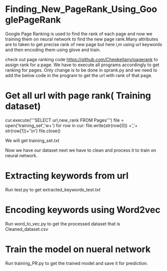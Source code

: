 # Finding_New_PageRank_Using_GooglePageRank
Google Page Ranking is used to find the rank of each page and now we training them on neural network to find the new  page rank.Many attributes are to taken to get  precise rank of new page but here i,m using url keywords and then  encoding them using glove and train.

check out page ranking code https://github.com/Chepkeitany/pagerank to assign rank for a page.
We have to execute all programs accordingly to get ranking for pages.
Only change is to be done in sprank.py and we need to add the below code in the program to get the url with rank of that page.

# Get all url with page rank( Training dataset)
cur.execute('''SELECT url,new_rank FROM Pages''')
file = open('training_set','w+')
for row in cur:
	file.write(str(row[0]) +','+ str(row[1])+'\n')
file.close()

We  will get training_set.txt

Now we have our dataset next we have to clean and process it to train on neural network.
# Extracting keywords from url
Run  test.py to get extracted_keywords_test.txt
# Encoding keywords using Word2vec 
Run word_to_vec.py to get the processed dataset that is Cleaned_dataset.csv
# Train the model on nueral network 
Run training_PR.py to get the trained model and save it for prediction.


